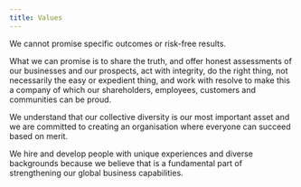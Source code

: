 ```yaml
---
title: Values
---
```


We cannot promise specific outcomes or risk-free results.

What we can promise is to share the truth, and offer honest assessments of our businesses and our prospects, act with integrity, do the right thing, not necessarily the easy or expedient thing, and work with resolve to make this a company of which our shareholders, employees, customers and communities can be proud.

We understand that our collective diversity is our most important asset and we are committed to creating an organisation where everyone can succeed based on merit. 

We hire and develop people with unique experiences and diverse backgrounds because we believe that is a fundamental part of strengthening our global business capabilities.
